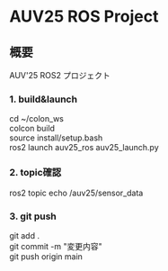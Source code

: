 # AUV25 ROS Project

## 概要
AUV'25 ROS2 プロジェクト

### 1. build&launch

cd ~/colon_ws<br>
colcon build<br>
source install/setup.bash<br>
ros2 launch auv25_ros auv25_launch.py<br>

### 2. topic確認

ros2 topic echo /auv25/sensor_data<br>

### 3. git push

git add .<br>
git commit -m "変更内容"<br>
git push origin main<br>
<br>
